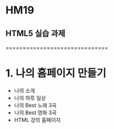   # HM19
## HTML5 실습 과제
==============================
# 1. 나의 홈페이지 만들기
  - 나의 소개
  - 나의 하루 일상
  - 나의 Best 노래 3곡
  - 나의 Best 영화 3곡
  - HTML 강의 홈페이지
